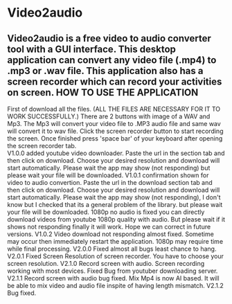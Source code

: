 # Video2audio
Video2audio is a free video to audio converter tool with a GUI interface. This desktop application can convert any video file (.mp4) to .mp3 or .wav file.  This application also has a screen recorder which can record your activities on screen.
HOW TO USE THE APPLICATION
----------------------------
First of download all the files.  (ALL THE FILES ARE NECESSARY FOR IT TO WORK SUCCESSFULLY.)
There are 2 buttons with image of a WAV and Mp3.  The Mp3 will convert your video file to .MP3 audio file and same wav will convert it to wav file.
Click the screen recorder button to start recording the screen.  Once finished press 'space bar' of your keyboard after opening the screen recorder tab.  
V1.0.0 added youtube video downloader. Paste the url in the section tab and then click on download.  Choose your desired resolution and download will start automatically.  Please wait the app may show (not responding) but please wait your file will be downloaded.
V1.0.1 confirmation shown for video to audio convertion.
Paste the url in the download section tab and then click on download.  Choose your desired resolution and download will start automatically.  Please wait the app may show (not responding), I don't know but I checked that its a general problem of the library. but please wait your file will be downloaded. 1080p no audio is fixed you can directly download videos from youtube 1080p quality with audio. But please wait if it shows not responding finally it will work. Hope we can correct in future versions.
V1.0.2 Video download not responding almost fixed. Sometime may occur then immediately restart the application. 1080p may require time while final processing.
V2.0.0 Fixed almost all bugs least chance to hang. 
V2.0.1 Fixed Screen Resolution of screen recorder. You have to choose your screen resolution.
V2.1.0 Record screen with audio. Screen recording working with most devices. Fixed Bug from youtuber downloading server.
V2.1.1 Record screen with audio bug fixed. Mix Mp4 is now AI based. It will be able to mix video and audio file inspite of having length mismatch.
V2.1.2 Bug fixed.
